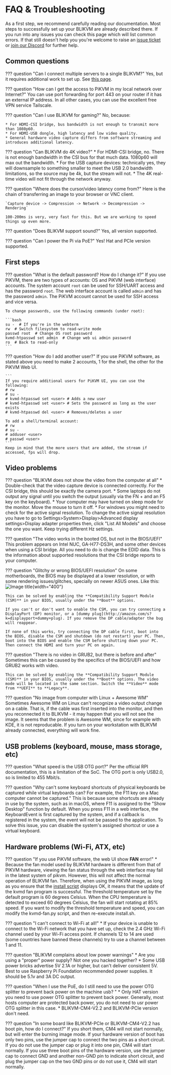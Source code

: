 # FAQ & Troubleshooting

As a first step, we recommend carefully reading our documentation. Most steps to successfully set up your BLIKVM are already described there. If you run into any issues you can check this page which will list common errors. If that still doesn't help you you're welcome to raise an [issue ticket](https://github.com/ThomasVon2021/blikvm/issues) or [join our Discord](https://discord.gg/9Y374gUF6C) for further help.

## Common questions

??? question "Can I connect multiple servers to a single BLIKVM?"
    Yes, but it requires additional work to set up. See [this page](switch-guide.md).


??? question "How can I get the access to PiKVM in my local network over Internet?"
    You can use port forwarding for port 443 on your router if it has an external IP address. In all other cases, you can use the excellent free VPN service Tailscale.


??? question "Can I use BLIKVM for gaming?"
    No, because:

    * For HDMI-CSI bridge, bus bandwidth is not enough to transmit more than 1080p60.
    * For HDMI-USB dongle, high latency and low video quality.
    * General hardware video capture differs from software streaming and introduces additional latency.
    


??? question "Can BLIKVM do 4K video?"
    * For HDMI-CSI bridge, no. There is not enough bandwidth in the CSI bus for that much data. 1080p60 will max out the bandwidth.
    * For the USB capture devices: technically yes, they will downsample to something smaller to meet the USB 2.0 bandwidth limitations, so the source may be 4k, but the stream will not.
    * The 4K real-time video will not fit through the network anyway.


??? question "Where does the cursor/video latency come from?"
    Here is the chain of transferring an image to your browser or VNC client.

    `Capture device -> Compression -> Network -> Decompression -> Rendering`

    100-200ms is very, very fast for this. But we are working to speed things up even more.


??? question "Does BLIKVM support sound?"
    Yes, all version supported.


??? question "Can I power the Pi via PoE?"
    Yes! Hat and PCIe version supported.


## First steps


??? question "What is the default password? How do I change it?"
    If you use PiKVM, there are two types of accounts: OS and PiKVM (web interface) accounts. The system account `root` can be used for SSH/UART access and has the password `root`. The web interface account is called `admin` and has the password `admin`. The PiKVM account cannot be used for SSH access and vice versa.

    To change passwords, use the following commands (under root):

    ```bash
    su -  # If you're in the webterm
    rw  # Switch filesystem to read-write mode
    passwd root  # Change OS root password
    kvmd-htpasswd set admin  # Change web ui admin password
    ro  # Back to read-only
    ```

??? question "How do I add another user?"
    If you use PiKVM software, as stated above you need to make 2 accounts, 1 for the shell, the other for the PiKVM Web UI.
    
    ```
    If you require additional users for PiKVM UI, you can use the following:
    # rw
    # su -
    # kvmd-htpasswd set <user> # Adds a new user
    # kvmd-htpasswd set <user> # Sets the password as long as the user exists
    # kvmd-htpasswd del <user> # Removes/deletes a user
    
    To add a shell/terminal account:
    # rw
    # su -
    # adduser <user>
    # passwd <user>
    ```
    Keep in mind that the more users that are added, the stream if accessed, fps will drop.

   
## Video problems

??? question "BLIKVM does not show the video from the computer at all"
    * Double-check that the video capture device is connected correctly. For the CSI bridge, this should be exactly the camera port.
    * Some laptops do not output any signal until you switch the output (usually via the FN + and an F5 key on the keyboard).
    * Your computer may have turned on sleep mode for the monitor. Move the mouse to turn it off.
    * For windows you might need to check for the active signal resolution. To change the active signal resolution you have to go to Settings>System>Display>Advanced display settings>Display adapter properties then, click "List All Models" and choose the one you want. Keep trying different Hz settings.


??? question "The video works in the booted OS, but not in the BIOS/UEFI"
    This problem appears on Intel NUC, GA-H77-DS3H, and some other devices when using a CSI bridge. All you need to do is change the EDID data. This is the information about supported resolutions that the CSI bridge reports to your computer.


??? question "Glitchy or wrong BIOS/UEFI resolution"
    On some motherboards, the BIOS may be displayed at a lower resolution, or with some rendering issues/glitches, specially on newer ASUS ones. Like this:  
    ![Image title](assets/images/faq/bios_glitch.png){width="400"}    

    This can be solved by enabling the **Compatibility Support Module (CSM)** in your BIOS, usually under the **Boot** options.

    If you can't or don't want to enable the CSM, you can try connecting a DisplayPort (DP) monitor, or a [dummy plug](http://amazon.com/s?k=displayport+dummy+plug). If you remove the DP cable/adapter the bug will reappear.

    If none of this works, try connecting the DP cable first, boot into the BIOS, disable the CSM and shutdown (do not restart) your PC. Then, boot into the BIOS and enable the CSM before shutting down your PC. Then connect the HDMI and turn your PC on again.


??? question "There is no video in GRUB2, but there is before and after"
    Sometimes this can be caused by the specifics of the BIOS/UEFI and how GRUB2 works with video.

    This can be solved by enabling the **Compatibility Support Module (CSM)** in your BIOS, usually under the **Boot** options. The video mode will be located in the same section. Switch the **Video** mode from **UEFI** to **Legacy**.


??? question "No image from computer with Linux + Awesome WM"
    Sometimes Awesome WM on Linux can't recognize a video output change on a cable. That is, if the cable was first inserted into the monitor, and then you reconnected it to BLIKVM - it may happen that you will not see the image. It seems that the problem is Awesome WM, since for example with KDE, it is not reproducable. If you turn on your workstation with BLIKVM already connected, everything will work fine.
    

## USB problems (keyboard, mouse, mass storage, etc)

??? question "What speed is the USB OTG port?"
    Per the official RPI documentation, this is a limitation of the SoC.  The OTG port is only USB2.0, so is limited to 455 Mbit/s.

??? question "Why can't some keyboard shortcuts of physical keyboards be captured while virtual keyboards can? For example, the  F11 key on a Mac computer cannot be captured."
    This is because some shortcuts are already in use by the system, such as in macOS, where F11 is assigned to the "Show Desktop" function by default. When you press F11 in a web interface, the KeyboardEvent is first captured by the system, and if a callback is registered in the system, the event will not be passed to the application. To solve this issue, you can disable the system's assigned shortcut or use a virtual keyboard.


## Hardware problems (Wi-Fi, ATX, etc)

??? question "If you use PiKVM software, the web UI show **FAN** error!"
    * Because the fan model used by BLIKVM hardware is different from that of PIKVM hardware, viewing the fan status through the web interface may fail in the latest system of pikvm. However, this will not affect the normal operation of BLIKVM fan. Therefore, when using the PIKVM image, as long as you ensure that the [install script](https://github.com/ThomasVon2021/blikvm/tree/master/package/kvmd-fan) displays OK, it means that the update of the kvmd fan program is successful. The threshold temperature set by the default program is 60 degrees Celsius. When the CPU temperature is detected to exceed 60 degrees Celsius, the fan will start rotating at 85% speed. If you want to modify the threshold temperature and speed, you can modify the kvmd-fan.py script, and then re-execute install.sh.

??? question "I can't connect to Wi-Fi at all!"
    * If your device is unable to connect to the Wi-Fi network that you have set up, check the 2.4 GHz Wi-Fi channel used by your Wi-Fi access point. 
      If channels 12 to 14 are used (some countries have banned these channels) try to use a channel between 1 and 11.

??? question "BLIKVM complains about low power warnings"
    * Are you using a "proper" power supply? Not one you hacked together?
    * Some USB power bricks advertise 5V 2.1A or higher, but can't deliver consistent 5V.  Best to use Raspberry Pi Foundation recommended power supplies. It should be 5.1v and 3A DC output.

??? question "When I use the PoE, do I still need to use the power OTG splitter to prevent back power on the machine usb? "
    * Only HAT version you need to use power OTG splitter to prevent back power. Generally, most hosts computer are protected back power, you do not need to usr power OTG splitter in this case.
    * BLIKVM-CM4-V2.2 and BLIKVM-PCIe version don't need.

??? question "In some board like BLIKVM-PCIe or BLIKVM-CM4-V2.2 has boot pin, how do I connect?"
    If you short them, CM4 will not start normally, but will enter the burning image mode. If your hardware version of boot has only two pins, use the jumper cap to connect the two pins as a short circuit. If you do not use the jumper cap or plug it into one pin, CM4 will start normally. If you use three boot pins of the hardware version, use the jumper cap to connect GND and another non-GND pin to indicate short circuit, and plug the jumper cap on the two GND pins or do not use it, CM4 will start normally.